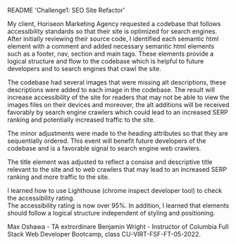 README
<Project> 'Challenge1: SEO Site Refactor'

<Description> 
My client, Horiseon Marketing Agency requested a codebase that follows 
accessibility standards so that their site is optimized for search engines. 

<Methodology and Impact> 
After initially reviewing their source code, I identified 
each semantic html element with a comment and added necessary semantic html elements 
such as a footer, nav, section and main tags.  These elements provide a logical 
structure and flow to the codebase which is helpful to future developers and to search
engines that crawl the site.  

The codebase had several images that were missing alt descriptions, these descriptions
were added to each image in the codebase.  The result will increase accessibility of the site 
for readers that may not be able to view the images files on their devices and moreover, the alt 
additions will be received favorably by search engine crawlers which could lead to an 
increased SERP ranking and potentially increased traffic to the site.

The minor adjustments were made to the heading attributes so that they are sequentially 
ordered.  This event will benefit future developers of the codebase and is a favorable
signal to search engine web crawlers.

The title element was adjusted to reflect a consise and descriptive title 
relevant to the site and to web crawlers that may lead to an increased SERP ranking and 
more traffic to the site.

<Learning> I learned how to use Lighthouse (chrome inspect developer tool) to check the accessibility rating.  
The accessibility rating is now over 95%. 
In addition, I learned that elements should follow a logical structure independent of styling and positioning.

<Credits> Max Oshawa - TA extrordinare
Benjamin Wright - Instructor of Columbia Full Stack Web Developer Bootcamp, class CU-VIRT-FSF-FT-05-2022. 

